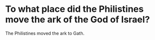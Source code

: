# To what place did the Philistines move the ark of the God of Israel?

The Philistines moved the ark to Gath.
